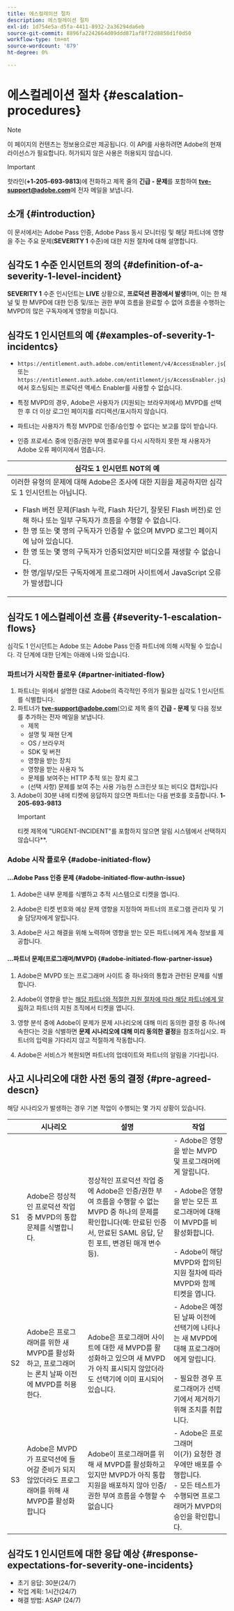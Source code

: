 ```yaml
---
title: 에스컬레이션 절차
description: 에스컬레이션 절차
exl-id: 1d754e5a-d5fa-4411-8932-2a36294da6eb
source-git-commit: 8896fa2242664d09ddd871af8f72d8858d1f0d50
workflow-type: tm+mt
source-wordcount: '879'
ht-degree: 0%

---
```


# 에스컬레이션 절차 {#escalation-procedures}

>[!NOTE]
>
>이 페이지의 컨텐츠는 정보용으로만 제공됩니다. 이 API를 사용하려면 Adobe의 현재 라이선스가 필요합니다. 허가되지 않은 사용은 허용되지 않습니다.

>[!IMPORTANT]
> 
>핫라인(**+1-205-693-9813**)에 전화하고 제목 줄의 **긴급 - 문제**&#x200B;를 포함하여 **tve-support@adobe.com**&#x200B;에 전자 메일을 보냅니다.

## 소개 {#introduction}

이 문서에서는 Adobe Pass 인증, Adobe Pass 동시 모니터링 및 해당 파트너에 영향을 주는 주요 문제(**SEVERITY 1** 수준)에 대한 지원 절차에 대해 설명합니다.


## 심각도 1 수준 인시던트의 정의 {#definition-of-a-severity-1-level-incident}

**SEVERITY 1** 수준 인시던트는 **LIVE** 상황으로, **프로덕션 환경에서 발생**&#x200B;하며, 이는 한 채널 및 한 MVPD에 대한 인증 및/또는 권한 부여 흐름을 완료할 수 없어 흐름을 수행하는 MVPD의 많은 구독자에게 영향을 미칩니다.


## 심각도 1 인시던트의 예 {#examples-of-severity-1-incidentcs}

* `https://entitlement.auth.adobe.com/entitlement/v4/AccessEnabler.js`(또는 `https://entitlement.auth.adobe.com/entitlement/js/AccessEnabler.js`)에서 호스팅되는 프로덕션 액세스 Enabler를 사용할 수 없습니다.

* 특정 MVPD의 경우, Adobe은 사용자가 (지원되는 브라우저에서) MVPD를 선택한 후 더 이상 로그인 페이지를 리디렉션/표시하지 않습니다.

* 파트너는 사용자가 특정 MVPD로 인증/승인할 수 없다는 보고를 많이 받습니다.

* 인증 프로세스 중에 인증/권한 부여 플로우를 다시 시작하지 못한 채 사용자가 Adobe 오류 페이지에서 멈춥니다.


| 심각도 1 인시던트 **NOT**&#x200B;의 예 |
|---|
| 이러한 유형의 문제에 대해 Adobe은 조사에 대한 지원을 제공하지만 심각도 1 인시던트는 아닙니다.<ul><li>Flash 버전 문제(Flash 누락, Flash 차단기, 잘못된 Flash 버전)로 인해 하나 또는 일부 구독자가 흐름을 수행할 수 없습니다.</li><li>한 명 또는 몇 명의 구독자가 인증할 수 없으며 MVPD 로그인 페이지에 남아 있습니다.</li><li>한 명 또는 몇 명의 구독자가 인증되었지만 비디오를 재생할 수 없습니다.</li><li>한 명/일부/모든 구독자에게 프로그래머 사이트에서 JavaScript 오류가 발생합니다</li></ul> |

## 심각도 1 에스컬레이션 흐름 {#severity-1-escalation-flows}

심각도 1 인시던트는 Adobe 또는 Adobe Pass 인증 파트너에 의해 시작될 수 있습니다. 각 단계에 대한 단계는 아래에 나와 있습니다.

### 파트너가 시작한 플로우 {#partner-initiated-flow}

1. 파트너는 위에서 설명한 대로 Adobe의 즉각적인 주의가 필요한 심각도 1 인시던트를 식별합니다.
1. 파트너가 **tve-support@adobe.com**(으)로 제목 줄의 **긴급 - 문제** 및 다음 정보를 추가하는 전자 메일을 보냅니다.
   * 제목
   * 설명 및 재현 단계
   * OS / 브라우저
   * SDK 및 버전
   * 영향을 받는 장치
   * 영향을 받는 사용자 %
   * 문제를 보여주는 HTTP 추적 또는 장치 로그
   * (선택 사항) 문제를 보여 주는 사용 가능한 스크린샷 또는 비디오 캡처입니다
1. Adobe이 30분 내에 티켓에 응답하지 않으면 파트너는 다음 번호를 호출합니다.
   **1-205-693-9813**
   >[!IMPORTANT]
   >티켓 제목에 &quot;URGENT-INCIDENT&quot;를 포함하지 않으면 알림 시스템에서 선택하지 않습니다**.

### Adobe 시작 플로우 {#adobe-initiated-flow}

#### ...Adobe Pass 인증 문제 {#adobe-initiated-flow-authn-issue}

1. Adobe은 내부 문제를 식별하고 추적 시스템으로 티켓을 엽니다.

1. Adobe은 티켓 번호와 예상 문제 영향을 지정하여 파트너의 프로그램 관리자 및 기술 담당자에게 알립니다.

1. Adobe은 사고 해결을 위해 노력하며 영향을 받는 모든 파트너에게 계속 정보를 제공합니다.

#### ...파트너 문제(프로그래머/MVPD) {#adobe-initiated-flow-partner-issue}

1. Adobe은 MVPD 또는 프로그래머 사이트 중 하나와의 통합과 관련된 문제를 식별합니다.

1. Adobe이 영향을 받는 <u>해당 파트너와 적절한 지원 절차에 따라 해당 파트너에게 알림</u>하고 파트너의 지원 조직에서 티켓을 엽니다.

1. 영향 분석 중에 Adobe이 문제가 문제 시나리오에 대해 미리 동의한 결정 중 하나에 속한다는 것을 식별하면 **문제 시나리오에 대해 미리 동의한 결정**&#x200B;을 참조하십시오. 파트너의 입력을 기다리지 않고 적절하게 작동합니다.

1. Adobe은 서비스가 복원되면 파트너의 업데이트와 파트너의 알림을 기다립니다.

## 사고 시나리오에 대한 사전 동의 결정 {#pre-agreed-descn}

해당 시나리오가 발생하는 경우 기본 작업이 수행되는 몇 가지 상황이 있습니다.

|   | 시나리오 | 설명 | 작업 |
|---|---|---|---|
| S1 | Adobe은 정상적인 프로덕션 작업 중 MVPD의 통합 문제를 식별합니다. | 정상적인 프로덕션 작업 중에 Adobe은 인증/권한 부여 흐름을 수행할 수 없는 MVPD 중 하나의 문제를 확인합니다(예: 만료된 인증서, 만료된 SAML 응답, 닫힌 포트, 변경된 매개 변수 등). | - Adobe은 영향을 받는 MVPD 및 프로그래머에게 알립니다.  </br> </br> - Adobe은 영향을 받는 모든 프로그래머에 대해 이 MVPD를 비활성화합니다. </br> </br> - Adobe이 해당 MVPD와 합의된 지원 절차에 따라 MVPD와 함께 티켓을 엽니다. |
| S2 | Adobe은 프로그래머를 위한 새 MVPD를 활성화하고, 프로그래머는 론치 날짜 이전에 MVPD를 허용한다. | Adobe은 프로그래머 사이트에 대한 새 MVPD를 활성화하고 있으며 새 MVPD가 아직 표시되지 않았더라도 선택기에 이미 표시되어 있습니다. | - Adobe은 예정된 날짜 이전에 선택기에 나타나는 새 MVPD에 대해 프로그래머에게 알립니다. </br> </br> - 필요한 경우 프로그래머가 선택기에서 제거하기 위해 조치를 취합니다. |
| S3 | Adobe은 MVPD가 프로덕션에 들어갈 준비가 되지 않았더라도 프로그래머를 위해 새 MVPD를 활성화합니다 | Adobe이 프로그래머를 위해 새 MVPD를 활성화하고 있지만 MVPD가 아직 통합 지원을 배포하지 않아 인증/권한 부여 흐름을 수행할 수 없습니다 | - Adobe은 프로그래머 </br>이(가) 요청한 경우에만 배포를 수행합니다. </br> - 모든 테스트가 수행되면 프로그래머가 MVPD의 승인을 확인합니다. |

## 심각도 1 인시던트에 대한 응답 예상 {#response-expectations-for-severity-one-incidents}

* 초기 응답: 30분(24/7)
* 작업 계획: 1시간(24/7)
* 해결 방법: ASAP (24/7)
